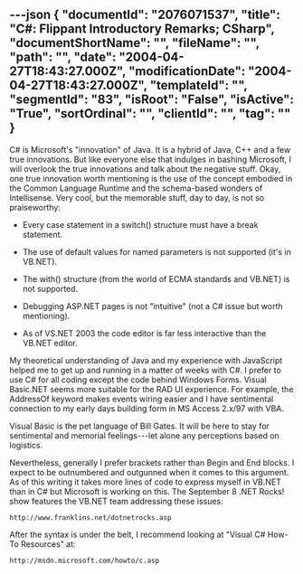 ---json
{
  "documentId": "2076071537",
  "title": "C#: Flippant Introductory Remarks; CSharp",
  "documentShortName": "",
  "fileName": "",
  "path": "",
  "date": "2004-04-27T18:43:27.000Z",
  "modificationDate": "2004-04-27T18:43:27.000Z",
  "templateId": "",
  "segmentId": "83",
  "isRoot": "False",
  "isActive": "True",
  "sortOrdinal": "",
  "clientId": "",
  "tag": ""
}
---

C# is Microsoft's &quot;innovation&quot; of Java. It is a hybrid of Java, C++ and a few true innovations. But like everyone else that indulges in bashing Microsoft, I will overlook the true innovations and talk about the negative stuff. Okay, one true innovation worth mentioning is the use of the concept embodied in the Common Language Runtime and the schema-based wonders of Intellisense. Very cool, but the memorable stuff, day to day, is not so praiseworthy:

* Every case statement in a switch() structure must have a break statement.

* The use of default values for named parameters is not supported (it's in VB.NET).

* The with() structure (from the world of ECMA standards and VB.NET) is not supported.

* Debugging ASP.NET pages is not &quot;intuitive&quot; (not a C# issue but worth mentioning).

* As of VS.NET 2003 the code editor is far less interactive than the VB.NET editor.

My theoretical understanding of Java and my experience with JavaScript helped me to get up and running in a matter of weeks with C#. I prefer to use C# for all coding except the code behind Windows Forms. Visual Basic.NET seems more suitable for the RAD UI experience. For example, the AddressOf keyword makes events wiring  easier and I have sentimental connection to my early days building form in MS Access 2.x/97 with VBA.

Visual Basic is the pet language of Bill Gates. It will be here to stay for sentimental and memorial feelings---let alone any perceptions based on logistics.

Nevertheless, generally I prefer brackets rather than Begin and End blocks. I expect to be outnumbered and outgunned when it comes to this argument. As of this writing it takes more lines of code to express myself in VB.NET than in C# but Microsoft is working on this. The September 8 .NET Rocks! show features the VB.NET team addressing these issues:

    http://www.franklins.net/dotnetrocks.asp

After the syntax is under the belt, I recommend looking at &quot;Visual C# How-To Resources&quot; at:

    http://msdn.microsoft.com/howto/c.asp
